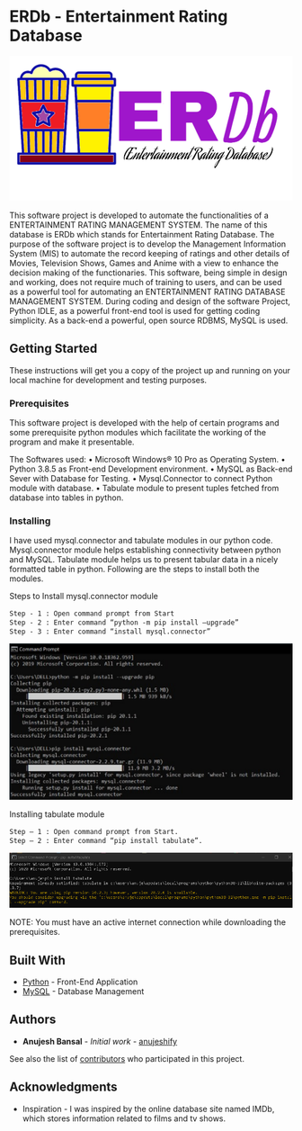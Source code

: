 # ERDb - Entertainment Rating Database

![alt text](https://github.com/anujeshify/Entertainment-Rating-Database-ERDb/blob/master/Extras/logowhite.png)

This software project is developed to automate the functionalities of a ENTERTAINMENT RATING MANAGEMENT SYSTEM. 
The name of this database is ERDb which stands for Entertainment Rating Database. The purpose of the software project is to develop the Management Information System (MIS) to automate the record keeping of ratings and other details of Movies, Television Shows, Games and Anime with a view to enhance the decision making  of the functionaries. 
This software, being simple in design and working, does not require much of training to users, and can be used as a powerful tool for automating an ENTERTAINMENT RATING DATABASE MANAGEMENT SYSTEM.
During coding and design of the software Project, Python IDLE, as a powerful front-end tool is used for getting coding simplicity. As a back-end a powerful, open source RDBMS, MySQL is used.

## Getting Started

These instructions will get you a copy of the project up and running on your local machine for development and testing purposes.

### Prerequisites

This software project is developed with the help of certain programs and some prerequisite python modules which facilitate the working of the program and make it presentable.

The Softwares used:
•	Microsoft Windows® 10 Pro as Operating System.
•	Python 3.8.5 as Front-end Development environment.
•	MySQL as Back-end Sever with Database for Testing.
•	Mysql.Connector to connect Python module with database.
•	Tabulate module to present tuples fetched from database into tables in python.

### Installing

I have used mysql.connector and tabulate modules in our python code. Mysql.connector module helps establishing connectivity between python and MySQL. Tabulate module helps us to present tabular data in a nicely formatted table in python. Following are the steps to install both the modules.

Steps to Install mysql.connector module

```
Step - 1 : Open command prompt from Start
Step - 2 : Enter command “python -m pip install –upgrade” 
Step - 3 : Enter command “install mysql.connector”

```

![alt text](https://github.com/anujeshify/Entertainment-Rating-Database-ERDb/blob/master/Extras/mysql%20connector.png)

Installing tabulate module

```
Step – 1 : Open command prompt from Start.
Step – 2 : Enter command “pip install tabulate”.

```

![alt text](https://github.com/anujeshify/Entertainment-Rating-Database-ERDb/blob/master/Extras/tabulate%20module.png)


NOTE: You must have an active internet connection while downloading the prerequisites.


## Built With

* [Python](https://www.python.org/doc/) - Front-End Application
* [MySQL](https://dev.mysql.com/doc/) - Database Management
 

## Authors

* **Anujesh Bansal** - *Initial work* - [anujeshify](https://github.com/anujeshify)

See also the list of [contributors](https://github.com/anujeshify/Entertainment-Rating-Database-ERDb/graphs/contributors) who participated in this project.

## Acknowledgments

* Inspiration - I was inspired by the online database site named IMDb, which stores information related to films and tv shows.

